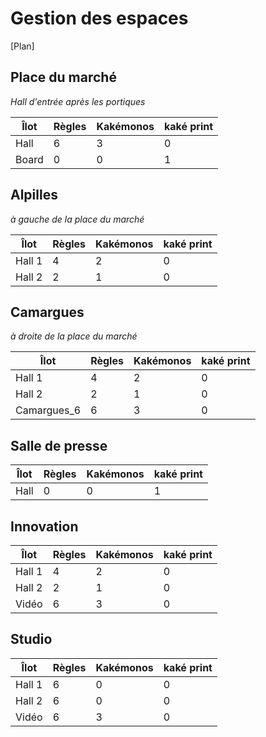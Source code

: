 # Gestion des espaces

[Plan]

## Place du marché
*Hall d'entrée après les portiques*

Îlot | Règles | Kakémonos | kaké print
-- | -- | -- | --
Hall | 6 | 3 | 0
Board | 0 | 0 | 1

## Alpilles
*à gauche de la place du marché*

Îlot | Règles | Kakémonos | kaké print
-- | -- | -- | --
Hall 1 | 4 | 2 | 0
Hall 2 | 2 | 1 | 0

## Camargues
*à droite de la place du marché*

Îlot | Règles | Kakémonos | kaké print
-- | -- | -- | --
Hall 1 | 4 | 2 | 0
Hall 2 | 2 | 1 | 0
Camargues_6 | 6 | 3 | 0

## Salle de presse
Îlot | Règles | Kakémonos | kaké print
-- | -- | -- | --
Hall | 0 | 0 | 1

## Innovation
Îlot | Règles | Kakémonos | kaké print
-- | -- | -- | --
Hall 1 | 4 | 2 | 0
Hall 2 | 2 | 1 | 0
Vidéo | 6 | 3 | 0

## Studio
Îlot | Règles | Kakémonos | kaké print
-- | -- | -- | --
Hall 1 | 6 | 0 | 0
Hall 2 | 6 | 0 | 0
Vidéo | 6 | 3 | 0
